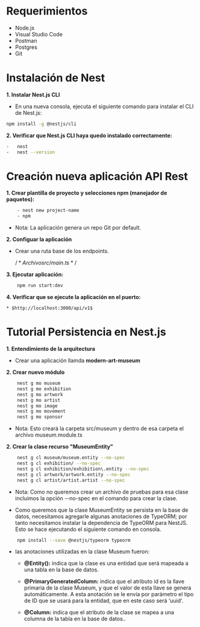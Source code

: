 # Requerimientos

- Node.js
- Visual Studio Code
- Postman
- Postgres
- Git 

# Instalación de Nest

**1. Instalar Nest.js CLI**
    
* En una nueva consola, ejecuta el siguiente comando para instalar el CLI de Nest.js:

```bash
npm install -g @nestjs/cli
```

**2. Verificar que Nest.js CLI haya quedo instalado correctamente:**

```bash
-   nest
-   nest --version
```

# Creación nueva aplicación API Rest

**1. Crear plantilla de proyecto y selecciones npm (manejador de paquetes):**

```bash
    - nest new project-name
    - npm
```

* Nota: La aplicación genera un repo Git por default.

**2. Configuar la aplicación**

* Crear una ruta base de los endpoints.

    $/*Archivo src/main.ts */$

**3. Ejecutar aplicación:**

```bash
    npm run start:dev
```

**4. Verificar que se ejecute la aplicación en el puerto:**

    * $http://localhost:3000/api/v1$


# Tutorial Persistencia en Nest.js

**1. Entendimiento de la arquitectura**

-   Crear una aplicación llamda  **modern-art-museum**

**2. Crear nuevo módulo**

```bash
    nest g mo museum
    nest g mo exhibition
    nest g mo artwork
    nest g mo artist
    nest g mo image
    nest g mo movement
    nest g mo sponsor
```
- Nota: Esto creará la carpeta src/museum y dentro de esa carpeta el archivo museum.module.ts

**2. Crear la clase recurso "MuseumEntity"**

```bash
    nest g cl museum/museum.entity --no-spec
    nest g cl exhibition/ --no-spec
    nest g cl exhibition/exhibition\.entity --no-spec
    nest g cl artwork/artwork.entity --no-spec
    nest g cl artist/artist.artist --no-spec
```
- Nota: Como no queremos crear un archivo de pruebas para esa clase incluimos la opción --no-spec en el comando para crear la clase.

- Como queremos que la clase MuseumEntity se persista en la base de datos, necesitamos agregarle algunas anotaciones de TypeORM; por tanto necesitamos instalar la dependencia de TypeORM para NestJS. Esto se hace ejecutando el siguiente comando en consola.

```bash
    npm install --save @nestjs/typeorm typeorm
```

- las anotaciones utilizadas en la clase Museum fueron:

    - **@Entity():** indica que la clase es una entidad que será mapeada a una tabla en la base de datos.

    - **@PrimaryGeneratedColumn:** indica que el atributo id es la llave primaria de la clase Museum, y que el valor de esta llave se genera automáticamente. A esta anotación se le envía por parámetro el tipo de ID que se usará para la entidad, que en este caso será ‘uuid'.

    - **@Column:** indica que el atributo de la clase se mapea a una columna de la tabla en la base de datos..